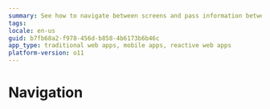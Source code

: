 ```yaml
---
summary: See how to navigate between screens and pass information between them.
tags: 
locale: en-us
guid: b7fb68a2-f978-456d-b858-4b6173b6b46c
app_type: traditional web apps, mobile apps, reactive web apps
platform-version: o11
---
```


# Navigation